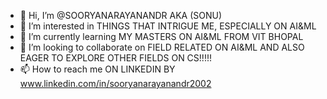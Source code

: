 - 👋 Hi, I’m @SOORYANARAYANANDR AKA (SONU)
- 👀 I’m interested in THINGS THAT INTRIGUE ME, ESPECIALLY ON AI&ML
- 🌱 I’m currently learning MY MASTERS ON AI&ML FROM VIT BHOPAL
- 💞️ I’m looking to collaborate on FIELD RELATED ON AI&ML AND ALSO EAGER TO EXPLORE OTHER FIELDS ON CS!!!!!
- 📫 How to reach me ON LINKEDIN BY www.linkedin.com/in/sooryanarayanandr2002 

